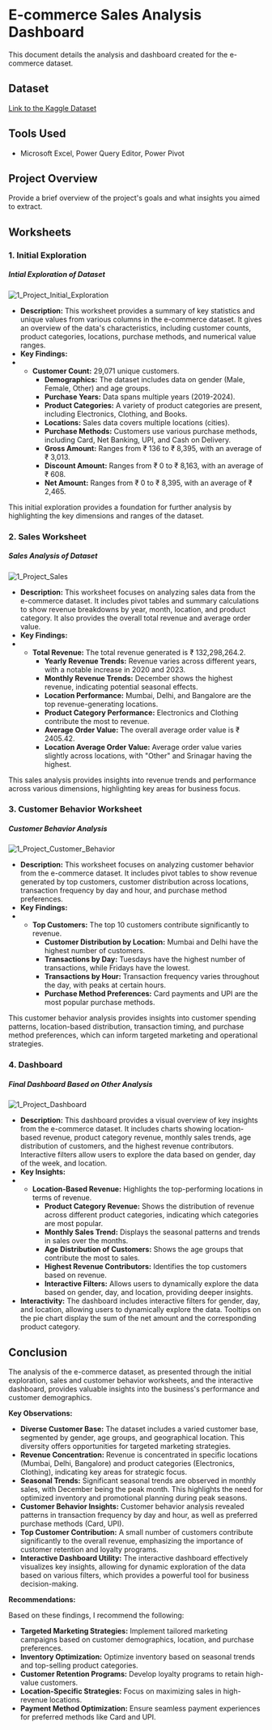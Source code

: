 # E-commerce Sales Analysis Dashboard

This document details the analysis and dashboard created for the e-commerce dataset.

## Dataset

[Link to the Kaggle Dataset](https://www.kaggle.com/datasets/shrishtimanja/ecommerce-dataset-for-data-analysis)

## Tools Used

* Microsoft Excel, Power Query Editor, Power Pivot

## Project Overview

Provide a brief overview of the project's goals and what insights you aimed to extract.

## Worksheets

### 1. Initial Exploration

##### Intial Exploration of Dataset
![1_Project_Initial_Exploration](https://github.com/user-attachments/assets/538742c5-3038-47a2-8fc8-688c92c10347)

* **Description:** This worksheet provides a summary of key statistics and unique values from various columns in the e-commerce dataset. It gives an overview of the data's characteristics, including customer counts, product categories, locations, purchase methods, and numerical value ranges.
* **Key Findings:**
* * **Customer Count:** 29,071 unique customers.
    * **Demographics:** The dataset includes data on gender (Male, Female, Other) and age groups.
    * **Purchase Years:** Data spans multiple years (2019-2024).
    * **Product Categories:** A variety of product categories are present, including Electronics, Clothing, and Books.
    * **Locations:** Sales data covers multiple locations (cities).
    * **Purchase Methods:** Customers use various purchase methods, including Card, Net Banking, UPI, and Cash on Delivery.
    * **Gross Amount:** Ranges from ₹ 136 to ₹ 8,395, with an average of ₹ 3,013.
    * **Discount Amount:** Ranges from ₹ 0 to ₹ 8,163, with an average of ₹ 608.
    * **Net Amount:** Ranges from ₹ 0 to ₹ 8,395, with an average of ₹ 2,465.
  
This initial exploration provides a foundation for further analysis by highlighting the key dimensions and ranges of the dataset.
### 2. Sales Worksheet

##### Sales Analysis of Dataset
![1_Project_Sales](https://github.com/user-attachments/assets/1053968c-8f09-4bdd-b11f-e4f0724c2b1d)


* **Description:** This worksheet focuses on analyzing sales data from the e-commerce dataset. It includes pivot tables and summary calculations to show revenue breakdowns by year, month, location, and product category. It also provides the overall total revenue and average order value.
* **Key Findings:**
* * **Total Revenue:** The total revenue generated is ₹ 132,298,264.2.
    * **Yearly Revenue Trends:** Revenue varies across different years, with a notable increase in 2020 and 2023.
    * **Monthly Revenue Trends:** December shows the highest revenue, indicating potential seasonal effects.
    * **Location Performance:** Mumbai, Delhi, and Bangalore are the top revenue-generating locations.
    * **Product Category Performance:** Electronics and Clothing contribute the most to revenue.
    * **Average Order Value:** The overall average order value is ₹ 2405.42.
    * **Location Average Order Value:** Average order value varies slightly across locations, with "Other" and Srinagar having the highest.

This sales analysis provides insights into revenue trends and performance across various dimensions, highlighting key areas for business focus.
### 3. Customer Behavior Worksheet

##### Customer Behavior Analysis
![1_Project_Customer_Behavior](https://github.com/user-attachments/assets/63987798-f645-437a-8378-ddabd8f215ab)

* **Description:** This worksheet focuses on analyzing customer behavior from the e-commerce dataset. It includes pivot tables to show revenue generated by top customers, customer distribution across locations, transaction frequency by day and hour, and purchase method preferences.
* **Key Findings:**
* * **Top Customers:** The top 10 customers contribute significantly to revenue.
    * **Customer Distribution by Location:** Mumbai and Delhi have the highest number of customers.
    * **Transactions by Day:** Tuesdays have the highest number of transactions, while Fridays have the lowest.
    * **Transactions by Hour:** Transaction frequency varies throughout the day, with peaks at certain hours.
    * **Purchase Method Preferences:** Card payments and UPI are the most popular purchase methods.

This customer behavior analysis provides insights into customer spending patterns, location-based distribution, transaction timing, and purchase method preferences, which can inform targeted marketing and operational strategies.
### 4. Dashboard

##### Final Dashboard Based on Other Analysis
![1_Project_Dashboard](https://github.com/user-attachments/assets/88c458a2-f977-4c50-9f0e-39c7340fdd48)


* **Description:** This dashboard provides a visual overview of key insights from the e-commerce dataset. It includes charts showing location-based revenue, product category revenue, monthly sales trends, age distribution of customers, and the highest revenue contributors. Interactive filters allow users to explore the data based on gender, day of the week, and location.
* **Key Insights:**
* * **Location-Based Revenue:** Highlights the top-performing locations in terms of revenue.
    * **Product Category Revenue:** Shows the distribution of revenue across different product categories, indicating which categories are most popular.
    * **Monthly Sales Trend:** Displays the seasonal patterns and trends in sales over the months.
    * **Age Distribution of Customers:** Shows the age groups that contribute the most to sales.
    * **Highest Revenue Contributors:** Identifies the top customers based on revenue.
    * **Interactive Filters:** Allows users to dynamically explore the data based on gender, day, and location, providing deeper insights.
* **Interactivity:** The dashboard includes interactive filters for gender, day, and location, allowing users to dynamically explore the data. Tooltips on the pie chart display the sum of the net amount and the corresponding product category.

## Conclusion

The analysis of the e-commerce dataset, as presented through the initial exploration, sales and customer behavior worksheets, and the interactive dashboard, provides valuable insights into the business's performance and customer demographics.

**Key Observations:**

* **Diverse Customer Base:** The dataset includes a varied customer base, segmented by gender, age groups, and geographical location. This diversity offers opportunities for targeted marketing strategies.
* **Revenue Concentration:** Revenue is concentrated in specific locations (Mumbai, Delhi, Bangalore) and product categories (Electronics, Clothing), indicating key areas for strategic focus.
* **Seasonal Trends:** Significant seasonal trends are observed in monthly sales, with December being the peak month. This highlights the need for optimized inventory and promotional planning during peak seasons.
* **Customer Behavior Insights:** Customer behavior analysis revealed patterns in transaction frequency by day and hour, as well as preferred purchase methods (Card, UPI).
* **Top Customer Contribution:** A small number of customers contribute significantly to the overall revenue, emphasizing the importance of customer retention and loyalty programs.
* **Interactive Dashboard Utility:** The interactive dashboard effectively visualizes key insights, allowing for dynamic exploration of the data based on various filters, which provides a powerful tool for business decision-making.

**Recommendations:**

Based on these findings, I recommend the following:

* **Targeted Marketing Strategies:** Implement tailored marketing campaigns based on customer demographics, location, and purchase preferences.
* **Inventory Optimization:** Optimize inventory based on seasonal trends and top-selling product categories.
* **Customer Retention Programs:** Develop loyalty programs to retain high-value customers.
* **Location-Specific Strategies:** Focus on maximizing sales in high-revenue locations.
* **Payment Method Optimization:** Ensure seamless payment experiences for preferred methods like Card and UPI.
